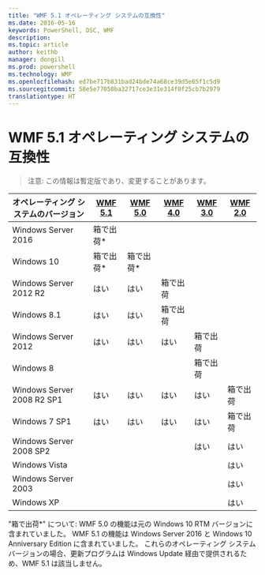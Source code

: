 ```yaml
---
title: "WMF 5.1 オペレーティング システムの互換性"
ms.date: 2016-05-16
keywords: PowerShell, DSC, WMF
description: 
ms.topic: article
author: keithb
manager: dongill
ms.prod: powershell
ms.technology: WMF
ms.openlocfilehash: ed7be717b831bad24bde74a68ce39d5e65f1c5d9
ms.sourcegitcommit: 58e5e77050ba32717ce3e31e314f0f25cb7b2979
translationtype: HT
---
```

# <a name="wmf-51-operating-system-compatibility"></a>WMF 5.1 オペレーティング システムの互換性 #

> 注意: この情報は暫定版であり、変更することがあります。

| オペレーティング システムのバージョン | [WMF 5.1](https://aka.ms/wmf51download) | [WMF 5.0](https://aka.ms/wmf5download) | [WMF 4.0](https://aka.ms/wmf4download) |  [WMF 3.0](https://aka.ms/wmf3download) | [WMF 2.0](https://aka.ms/wmf2download) |
| ------------------------ | ----------- | ----------- | ----------- | ------------ |  ------------- |
| Windows Server 2016 | 箱で出荷* |  |  |  |  |
| Windows 10 | 箱で出荷* | 箱で出荷*  | | | |  
| Windows Server 2012 R2| はい | はい | 箱で出荷 |  |  |
| Windows 8.1 | はい | はい |  箱で出荷 |  |  |
| Windows Server 2012 | はい | はい | はい |  箱で出荷 | |
| Windows 8 |  |  |  | 箱で出荷 | |
| Windows Server 2008 R2 SP1 | はい | はい | はい |  はい| 箱で出荷 |
| Windows 7 SP1  | はい | はい | はい | はい | 箱で出荷 |
| Windows Server 2008 SP2 | | | | はい | はい |
| Windows Vista | | | | | はい |
| Windows Server 2003| | | |  | はい |
| Windows XP | | | |  | はい |


"箱で出荷*" について: WMF 5.0 の機能は元の Windows 10 RTM バージョンに含まれていました。
WMF 5.1 の機能は Windows Server 2016 と Windows 10 Anniversary Edition に含まれていました。 これらのオペレーティング システム バージョンの場合、更新プログラムは Windows Update 経由で提供されるため、WMF 5.1 は該当しません。


